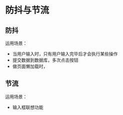 # 防抖与节流

## 防抖
运用场景：
- 当用户输入时，只有用户输入完毕后才会执行某些操作
- 提交数据到数据库，多次点击按钮
- 做页面懒加载时，

## 节流
运用场景：
- 输入框联想功能
